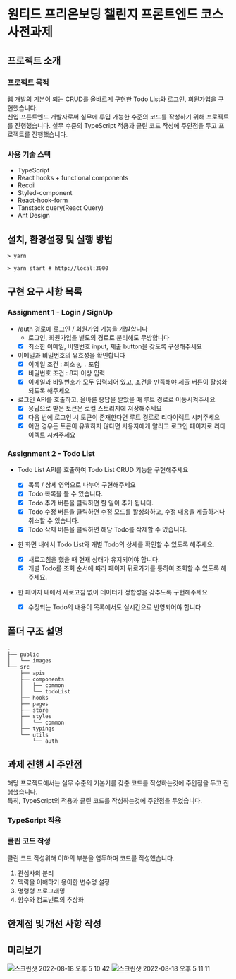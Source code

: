 # 원티드 프리온보딩 챌린지 프론트엔드 코스 사전과제

## 프로젝트 소개
### 프로젝트 목적 
웹 개발의 기본이 되는 CRUD를 올바르게 구현한 Todo List와 로그인, 회원가입을 구현했습니다. <br>
신입 프론트엔드 개발자로써 실무에 투입 가능한 수준의 코드를 작성하기 위해 프로젝트를 진행했습니다. 실무 수준의 TypeScript 적용과 클린 코드 작성에 주안점을 두고 프로젝트를 진행했습니다.

### 사용 기술 스택
- TypeScript
- React hooks + functional components
- Recoil
- Styled-component
- React-hook-form
- Tanstack query(React Query)
- Ant Design

## 설치, 환경설정 및 실행 방법
```shell
> yarn

> yarn start # http://local:3000
```

## 구현 요구 사항 목록

### Assignment 1 - Login / SignUp

- /auth 경로에 로그인 / 회원가입 기능을 개발합니다
  - 로그인, 회원가입을 별도의 경로로 분리해도 무방합니다
  - [x] 최소한 이메일, 비밀번호 input, 제출 button을 갖도록 구성해주세요
- 이메일과 비밀번호의 유효성을 확인합니다
  - [x] 이메일 조건 : 최소 `@`, `.` 포함
  - [x] 비밀번호 조건 : 8자 이상 입력
  - [x] 이메일과 비밀번호가 모두 입력되어 있고, 조건을 만족해야 제출 버튼이 활성화 되도록 해주세요
- 로그인 API를 호출하고, 올바른 응답을 받았을 때 루트 경로로 이동시켜주세요
  - [x] 응답으로 받은 토큰은 로컬 스토리지에 저장해주세요
  - [x] 다음 번에 로그인 시 토큰이 존재한다면 루트 경로로 리다이렉트 시켜주세요
  - [x] 어떤 경우든 토큰이 유효하지 않다면 사용자에게 알리고 로그인 페이지로 리다이렉트 시켜주세요

### Assignment 2 - Todo List

- Todo List API를 호출하여 Todo List CRUD 기능을 구현해주세요
  - [x] 목록 / 상세 영역으로 나누어 구현해주세요
  - [x] Todo 목록을 볼 수 있습니다.
  - [x] Todo 추가 버튼을 클릭하면 할 일이 추가 됩니다.
  - [x] Todo 수정 버튼을 클릭하면 수정 모드를 활성화하고, 수정 내용을 제출하거나 취소할 수 있습니다.
  - [x] Todo 삭제 버튼을 클릭하면 해당 Todo를 삭제할 수 있습니다.
- 한 화면 내에서 Todo List와 개별 Todo의 상세를 확인할 수 있도록 해주세요.
  - [x] 새로고침을 했을 때 현재 상태가 유지되어야 합니다.
  - [x] 개별 Todo를 조회 순서에 따라 페이지 뒤로가기를 통하여 조회할 수 있도록 해주세요.
- 한 페이지 내에서 새로고침 없이 데이터가 정합성을 갖추도록 구현해주세요

  - [x] 수정되는 Todo의 내용이 목록에서도 실시간으로 반영되어야 합니다
  
  
## 폴더 구조 설명
```
.
├── public
│   └── images
└── src
    ├── apis
    ├── components
    │   ├── common
    │   └── todoList
    ├── hooks
    ├── pages
    ├── store
    ├── styles
    │   └── common
    ├── typings
    └── utils
        └── auth
```

## 과제 진행 시 주안점
해당 프로젝트에서는 실무 수준의 기본기를 갖춘 코드를 작성하는것에 주안점을 두고 진행했습니다.<br>
특히, TypeScript의 적용과 클린 코드를 작성하는것에 주안점을 두었습니다.

### TypeScript 적용
### 클린 코드 작성
클린 코드 작성위해 이하의 부분을 염두하며 코드를 작성했습니다.
1) 관심사의 분리
2) 맥락을 이해하기 용이한 변수명 설정
3) 명령형 프로그래밍
4) 함수와 컴포넌트의 추상화

## 한계점 및 개선 사항 작성

## 미리보기
![스크린샷 2022-08-18 오후 5 10 42](https://user-images.githubusercontent.com/76836967/185344673-4e4756f4-035c-4cdd-b268-8f5c3a08e729.png)
![스크린샷 2022-08-18 오후 5 11 11](https://user-images.githubusercontent.com/76836967/185344626-fe718084-2913-41d3-aae7-e52e94c446ee.png)


